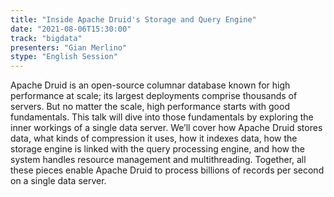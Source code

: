 ```yaml
---
title: "Inside Apache Druid's Storage and Query Engine"
date: "2021-08-06T15:30:00" 
track: "bigdata"
presenters: "Gian Merlino"
stype: "English Session"
---
```

Apache Druid is an open-source columnar database known for high performance at scale; its largest deployments comprise thousands of servers. But no matter the scale, high performance starts with good fundamentals. This talk will dive into those fundamentals by exploring the inner workings of a single data server. We’ll cover how Apache Druid stores data, what kinds of compression it uses, how it indexes data, how the storage engine is linked with the query processing engine, and how the system handles resource management and multithreading. Together, all these pieces enable Apache Druid to process billions of records per second on a single data server.